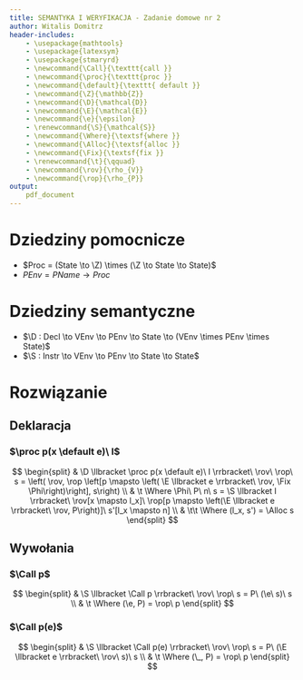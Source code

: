 ```yaml
---
title: SEMANTYKA I WERYFIKACJA - Zadanie domowe nr 2
author: Witalis Domitrz
header-includes:
    - \usepackage{mathtools}
    - \usepackage{latexsym}
    - \usepackage{stmaryrd}
    - \newcommand{\Call}{\texttt{call }}
    - \newcommand{\proc}{\texttt{proc }}
    - \newcommand{\default}{\texttt{ default }}
    - \newcommand{\Z}{\mathbb{Z}}
    - \newcommand{\D}{\mathcal{D}}
    - \newcommand{\E}{\mathcal{E}}
    - \newcommand{\e}{\epsilon}
    - \renewcommand{\S}{\mathcal{S}}
    - \newcommand{\Where}{\textsf{where }}
    - \newcommand{\Alloc}{\textsf{alloc }}
    - \newcommand{\Fix}{\textsf{fix }}
    - \renewcommand{\t}{\qquad}
    - \newcommand{\rov}{\rho_{V}}
    - \newcommand{\rop}{\rho_{P}}
output:
    pdf_document
---
```



# Dziedziny pomocnicze

- $Proc = (State \to \Z) \times (\Z \to State \to State)$
- $PEnv = PName \to Proc$

# Dziedziny semantyczne

- $\D : Decl \to VEnv \to PEnv \to State \to (VEnv \times PEnv \times State)$
- $\S : Instr \to VEnv \to PEnv \to State \to State$

# Rozwiązanie

## Deklaracja

### $\proc p(x \default e)\ I$
$$
\begin{split}
& \D \llbracket \proc p(x \default e)\ I \rrbracket\ \rov\ \rop\ s =
    \left(
        \rov,
        \rop \left[p \mapsto \left(
            \E \llbracket e \rrbracket\ \rov,
            \Fix \Phi\right)\right],
        s\right) \\
& \t \Where \Phi\ P\ n\ s =
    \S \llbracket I \rrbracket\ \rov[x \mapsto l_x]\ \rop[p \mapsto \left(\E \llbracket e \rrbracket\ \rov, P\right)]\ s'[l_x \mapsto n] \\
& \t\t \Where (l_x, s') = \Alloc s
\end{split}
$$

## Wywołania

### $\Call p$
$$
\begin{split}
& \S \llbracket \Call p \rrbracket\ \rov\ \rop\ s = P\ (\e\ s)\ s \\
& \t \Where (\e, P) = \rop\ p
\end{split}
$$

### $\Call p(e)$
$$
\begin{split}
& \S \llbracket \Call p(e) \rrbracket\ \rov\ \rop\ s = P\ (\E \llbracket e \rrbracket\ \rov\ s)\ s \\
& \t \Where (\_, P) = \rop\ p
\end{split}
$$
